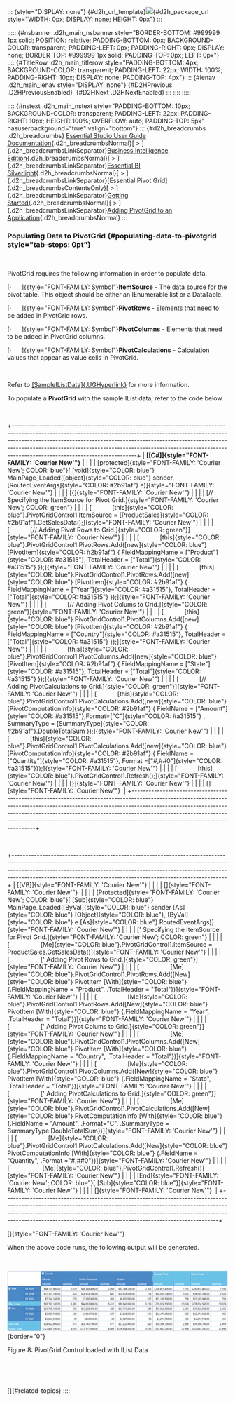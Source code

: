 ::: {style="DISPLAY: none"}
[](ms-xhelp:///?Id=d2h_url_template){#d2h_url_template}![](!package_url!){#d2h_package_url style="WIDTH: 0px; DISPLAY: none; HEIGHT: 0px"}
:::

::::: {#nsbanner .d2h_main_nsbanner style="BORDER-BOTTOM: #999999 1px solid; POSITION: relative; PADDING-BOTTOM: 0px; BACKGROUND-COLOR: transparent; PADDING-LEFT: 0px; PADDING-RIGHT: 0px; DISPLAY: none; BORDER-TOP: #999999 1px solid; PADDING-TOP: 0px; LEFT: 0px"}
:::: {#TitleRow .d2h_main_titlerow style="PADDING-BOTTOM: 4px; BACKGROUND-COLOR: transparent; PADDING-LEFT: 22px; WIDTH: 100%; PADDING-RIGHT: 10px; DISPLAY: none; PADDING-TOP: 4px"}
::: {#ienav .d2h_main_ienav style="DISPLAY: none"}
[](ms-xhelp:///?Id=0cebdcc9-637c-4306-9982-db630b5e0e1d){#D2HPrevious .D2HPreviousEnabled}  [](ms-xhelp:///?Id=ddabccbe-e8f8-442e-bca7-86cc98a694f2){#D2HNext .D2HNextEnabled}
:::
::::
:::::

:::: {#nstext .d2h_main_nstext style="PADDING-BOTTOM: 10px; BACKGROUND-COLOR: transparent; PADDING-LEFT: 22px; PADDING-RIGHT: 10px; HEIGHT: 100%; OVERFLOW: auto; PADDING-TOP: 5px" hasuserbackground="true" valign="bottom"}
::: {#d2h_breadcrumbs .d2h_breadcrumbs}
[Essential Studio User Guide Documentation](ms-xhelp:///?Id=12457748-09e3-4d74-a240-8e049cedf030){.d2h_breadcrumbsNormal}[ \> ]{.d2h_breadcrumbsLinkSeparator}[Business Intelligence Edition](ms-xhelp:///?Id=fdf33dd8-62b2-47b9-ad7b-fc50e590bca5){.d2h_breadcrumbsNormal}[ \> ]{.d2h_breadcrumbsLinkSeparator}[Essential BI Silverlight](ms-xhelp:///?Id=c006b39c-6aa2-4637-b7de-3e7b6cb3f9f9){.d2h_breadcrumbsNormal}[ \> ]{.d2h_breadcrumbsLinkSeparator}[Essential Pivot Grid]{.d2h_breadcrumbsContentsOnly}[ \> ]{.d2h_breadcrumbsLinkSeparator}[Getting Started](ms-xhelp:///?Id=bf406e0f-e28e-46a9-a872-ae5e60743686){.d2h_breadcrumbsNormal}[ \> ]{.d2h_breadcrumbsLinkSeparator}[Adding PivotGrid to an Application](ms-xhelp:///?Id=0cebdcc9-637c-4306-9982-db630b5e0e1d){.d2h_breadcrumbsNormal}
:::

### Populating Data to PivotGrid {#populating-data-to-pivotgrid style="tab-stops: 0pt"}

 

PivotGrid requires the following information in order to populate data.

[·      ]{style="FONT-FAMILY: Symbol"}**ItemSource** - The data source for the pivot table. This object should be either an IEnumerable list or a DataTable.

[·      ]{style="FONT-FAMILY: Symbol"}**PivotRows** - Elements that need to be added in PivotGrid rows.

[·      ]{style="FONT-FAMILY: Symbol"}**PivotColumns** - Elements that need to be added in PivotGrid columns.

[·      ]{style="FONT-FAMILY: Symbol"}**PivotCalculations** - Calculation values that appear as value cells in PivotGrid.

 

Refer to [[SampleIListData]{.UGHyperlink}](ms-xhelp:///?Id=5f164a1a-f92c-462c-9744-c5b5aa3e5165) for more information.

To populate a **PivotGrid** with the sample IList data, refer to the code below.

 

+--------------------------------------------------------------------------------------------------------------------------------------------------------------------------------------------------------------------------------------------------------------------------------------------------------------------------------------------------------------------+
| **[\[C#\]]{style="FONT-FAMILY: 'Courier New'"}**                                                                                                                                                                                                                                                                                                                   |
|                                                                                                                                                                                                                                                                                                                                                                    |
| [protected]{style="FONT-FAMILY: 'Courier New'; COLOR: blue"}[ [void]{style="COLOR: blue"} MainPage_Loaded([object]{style="COLOR: blue"} sender, [RoutedEventArgs]{style="COLOR: #2b91af"} e)]{style="FONT-FAMILY: 'Courier New'"}                                                                                                                                  |
|                                                                                                                                                                                                                                                                                                                                                                    |
| [{]{style="FONT-FAMILY: 'Courier New'"}                                                                                                                                                                                                                                                                                                                            |
|                                                                                                                                                                                                                                                                                                                                                                    |
| [// Specifying the ItemSource for Pivot Grid.]{style="FONT-FAMILY: 'Courier New'; COLOR: green"}                                                                                                                                                                                                                                                                   |
|                                                                                                                                                                                                                                                                                                                                                                    |
| [            [this]{style="COLOR: blue"}.PivotGridControl1.ItemSource = [ProductSales]{style="COLOR: #2b91af"}.GetSalesData();]{style="FONT-FAMILY: 'Courier New'"}                                                                                                                                                                                                |
|                                                                                                                                                                                                                                                                                                                                                                    |
| [            [// Adding Pivot Rows to Grid.]{style="COLOR: green"}]{style="FONT-FAMILY: 'Courier New'"}                                                                                                                                                                                                                                                            |
|                                                                                                                                                                                                                                                                                                                                                                    |
| [            [this]{style="COLOR: blue"}.PivotGridControl1.PivotRows.Add([new]{style="COLOR: blue"} [PivotItem]{style="COLOR: #2b91af"} { FieldMappingName = [\"Product\"]{style="COLOR: #a31515"}, TotalHeader = [\"Total\"]{style="COLOR: #a31515"} });]{style="FONT-FAMILY: 'Courier New'"}                                                                     |
|                                                                                                                                                                                                                                                                                                                                                                    |
| [            [this]{style="COLOR: blue"}.PivotGridControl1.PivotRows.Add([new]{style="COLOR: blue"} [PivotItem]{style="COLOR: #2b91af"} { FieldMappingName = [\"Year\"]{style="COLOR: #a31515"}, TotalHeader = [\"Total\"]{style="COLOR: #a31515"} });]{style="FONT-FAMILY: 'Courier New'"}                                                                        |
|                                                                                                                                                                                                                                                                                                                                                                    |
| [            [// Adding Pivot Colums to Grid.]{style="COLOR: green"}]{style="FONT-FAMILY: 'Courier New'"}                                                                                                                                                                                                                                                          |
|                                                                                                                                                                                                                                                                                                                                                                    |
| [            [this]{style="COLOR: blue"}.PivotGridControl1.PivotColumns.Add([new]{style="COLOR: blue"} [PivotItem]{style="COLOR: #2b91af"} { FieldMappingName = [\"Country\"]{style="COLOR: #a31515"}, TotalHeader = [\"Total\"]{style="COLOR: #a31515"} });]{style="FONT-FAMILY: 'Courier New'"}                                                                  |
|                                                                                                                                                                                                                                                                                                                                                                    |
| [            [this]{style="COLOR: blue"}.PivotGridControl1.PivotColumns.Add([new]{style="COLOR: blue"} [PivotItem]{style="COLOR: #2b91af"} { FieldMappingName = [\"State\"]{style="COLOR: #a31515"}, TotalHeader = [\"Total\"]{style="COLOR: #a31515"} });]{style="FONT-FAMILY: 'Courier New'"}                                                                    |
|                                                                                                                                                                                                                                                                                                                                                                    |
| [            [// Adding PivotCalculations to Grid.]{style="COLOR: green"}]{style="FONT-FAMILY: 'Courier New'"}                                                                                                                                                                                                                                                     |
|                                                                                                                                                                                                                                                                                                                                                                    |
| [            [this]{style="COLOR: blue"}.PivotGridControl1.PivotCalculations.Add([new]{style="COLOR: blue"} [PivotComputationInfo]{style="COLOR: #2b91af"} { FieldName = [\"Amount\"]{style="COLOR: #a31515"},Format=[\"C\"]{style="COLOR: #a31515"} , SummaryType = [SummaryType]{style="COLOR: #2b91af"}.DoubleTotalSum });]{style="FONT-FAMILY: 'Courier New'"} |
|                                                                                                                                                                                                                                                                                                                                                                    |
| [            [this]{style="COLOR: blue"}.PivotGridControl1.PivotCalculations.Add([new]{style="COLOR: blue"} [PivotComputationInfo]{style="COLOR: #2b91af"} { FieldName = [\"Quantity\"]{style="COLOR: #a31515"}, Format =[\"#,##0\"]{style="COLOR: #a31515"}});]{style="FONT-FAMILY: 'Courier New'"}                                                               |
|                                                                                                                                                                                                                                                                                                                                                                    |
| [            [this]{style="COLOR: blue"}.PivotGridControl1.Refresh();]{style="FONT-FAMILY: 'Courier New'"}                                                                                                                                                                                                                                                         |
|                                                                                                                                                                                                                                                                                                                                                                    |
| [}]{style="FONT-FAMILY: 'Courier New'"}                                                                                                                                                                                                                                                                                                                            |
|                                                                                                                                                                                                                                                                                                                                                                    |
| []{style="FONT-FAMILY: 'Courier New'"}                                                                                                                                                                                                                                                                                                                             |
+--------------------------------------------------------------------------------------------------------------------------------------------------------------------------------------------------------------------------------------------------------------------------------------------------------------------------------------------------------------------+

 

+----------------------------------------------------------------------------------------------------------------------------------------------------------------------------------------------------------------------------------------------------------------------------------------------------------------------+
| [\[VB\]]{style="FONT-FAMILY: 'Courier New'"}                                                                                                                                                                                                                                                                         |
|                                                                                                                                                                                                                                                                                                                      |
| []{style="FONT-FAMILY: 'Courier New'"}                                                                                                                                                                                                                                                                               |
|                                                                                                                                                                                                                                                                                                                      |
| [Protected]{style="FONT-FAMILY: 'Courier New'; COLOR: blue"}[ [Sub]{style="COLOR: blue"} MainPage_Loaded([ByVal]{style="COLOR: blue"} sender [As]{style="COLOR: blue"} [Object]{style="COLOR: blue"}, [ByVal]{style="COLOR: blue"} e [As]{style="COLOR: blue"} RoutedEventArgs)]{style="FONT-FAMILY: 'Courier New'"} |
|                                                                                                                                                                                                                                                                                                                      |
| [\' Specifying the ItemSource for Pivot Grid.]{style="FONT-FAMILY: 'Courier New'; COLOR: green"}                                                                                                                                                                                                                     |
|                                                                                                                                                                                                                                                                                                                      |
| [                  [Me]{style="COLOR: blue"}.PivotGridControl1.ItemSource = ProductSales.GetSalesData()]{style="FONT-FAMILY: 'Courier New'"}                                                                                                                                                                         |
|                                                                                                                                                                                                                                                                                                                      |
| [                  [\' Adding Pivot Rows to Grid.]{style="COLOR: green"}]{style="FONT-FAMILY: 'Courier New'"}                                                                                                                                                                                                        |
|                                                                                                                                                                                                                                                                                                                      |
| [                  [Me]{style="COLOR: blue"}.PivotGridControl1.PivotRows.Add([New]{style="COLOR: blue"} PivotItem [With]{style="COLOR: blue"} {.FieldMappingName = \"Product\", .TotalHeader = \"Total\"})]{style="FONT-FAMILY: 'Courier New'"}                                                                      |
|                                                                                                                                                                                                                                                                                                                      |
| [                  [Me]{style="COLOR: blue"}.PivotGridControl1.PivotRows.Add([New]{style="COLOR: blue"} PivotItem [With]{style="COLOR: blue"} {.FieldMappingName = \"Year\", .TotalHeader = \"Total\"})]{style="FONT-FAMILY: 'Courier New'"}                                                                         |
|                                                                                                                                                                                                                                                                                                                      |
| [                  [\' Adding Pivot Colums to Grid.]{style="COLOR: green"}]{style="FONT-FAMILY: 'Courier New'"}                                                                                                                                                                                                      |
|                                                                                                                                                                                                                                                                                                                      |
| [                  [Me]{style="COLOR: blue"}.PivotGridControl1.PivotColumns.Add([New]{style="COLOR: blue"} PivotItem [With]{style="COLOR: blue"} {.FieldMappingName = \"Country\", .TotalHeader = \"Total\"})]{style="FONT-FAMILY: 'Courier New'"}                                                                   |
|                                                                                                                                                                                                                                                                                                                      |
| [                  [Me]{style="COLOR: blue"}.PivotGridControl1.PivotColumns.Add([New]{style="COLOR: blue"} PivotItem [With]{style="COLOR: blue"} {.FieldMappingName = \"State\", .TotalHeader = \"Total\"})]{style="FONT-FAMILY: 'Courier New'"}                                                                     |
|                                                                                                                                                                                                                                                                                                                      |
| [                  [\' Adding PivotCalculations to Grid.]{style="COLOR: green"}]{style="FONT-FAMILY: 'Courier New'"}                                                                                                                                                                                                 |
|                                                                                                                                                                                                                                                                                                                      |
| [                  [Me]{style="COLOR: blue"}.PivotGridControl1.PivotCalculations.Add([New]{style="COLOR: blue"} PivotComputationInfo [With]{style="COLOR: blue"} {.FieldName = \"Amount\", .Format=\"C\", .SummaryType = SummaryType.DoubleTotalSum})]{style="FONT-FAMILY: 'Courier New'"}                           |
|                                                                                                                                                                                                                                                                                                                      |
| [                  [Me]{style="COLOR: blue"}.PivotGridControl1.PivotCalculations.Add([New]{style="COLOR: blue"} PivotComputationInfo [With]{style="COLOR: blue"} {.FieldName = \"Quantity\", .Format =\"#,##0\"})]{style="FONT-FAMILY: 'Courier New'"}                                                               |
|                                                                                                                                                                                                                                                                                                                      |
| [                   [Me]{style="COLOR: blue"}.PivotGridControl1.Refresh()]{style="FONT-FAMILY: 'Courier New'"}                                                                                                                                                                                                       |
|                                                                                                                                                                                                                                                                                                                      |
| [End]{style="FONT-FAMILY: 'Courier New'; COLOR: blue"}[ [Sub]{style="COLOR: blue"}]{style="FONT-FAMILY: 'Courier New'"}                                                                                                                                                                                              |
|                                                                                                                                                                                                                                                                                                                      |
| []{style="FONT-FAMILY: 'Courier New'"}                                                                                                                                                                                                                                                                               |
+----------------------------------------------------------------------------------------------------------------------------------------------------------------------------------------------------------------------------------------------------------------------------------------------------------------------+

[]{style="FONT-FAMILY: 'Courier New'"} 

When the above code runs, the following output will be generated.

 

![Description: C:\\Users\\dwarageshmb\\Desktop\\Vol 4 Docs\\Images\\PivotGrid SL\\PivotGrid limited.png](ImagesExt/image36_8.jpg){border="0"}

Figure 8: PivotGrid Control loaded with IList Data

 

 

[]{#related-topics}
::::
